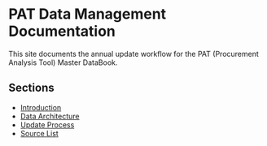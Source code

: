 # PAT Data Management Documentation

This site documents the annual update workflow for the PAT (Procurement Analysis Tool) Master DataBook.

## Sections
- [Introduction](introduction.md) 
- [Data Architecture](data_architecture.md)
- [Update Process](update_process.md)
- [Source List](sources_to_watch.md)